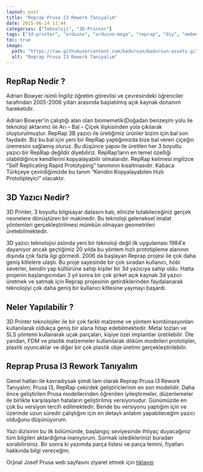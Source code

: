 ```yaml
---
layout: post
title: "Reprap Prusa I3 Rework Tanıyalım"
date: 2015-06-24 11:44
categories: ["Teknoloji", "3D-Printer"]
tags: ["3d-printer", "arduino", "arduino-mega", "reprap", "diy", "embedded-system", "adrian bowyer"]
toc: true
image:
  path: "https://raw.githubusercontent.com/badursun/badursun-assets.github.io/refs/heads/main/img/reprap-prusa-i3-66eea9f34708b.webp"
  alt: "Reprap Prusa I3 Rework Tanıyalım"
---
```


## RepRap Nedir ?
Adrian Bowyer isimli İngiliz öğretim görevlisi ve çevresindeki öğrenciler tarafından 2005-2006 yılları arasında başlatılmış açık kaynak donanım hareketidir. 

Adrian Bowyer’in çalıştığı alan olan biomemetik(Doğadan benzeşim yolu ile teknoloji aktarımı) ile Arı – Bal – Çiçek ilişkisinden yola çıkılarak oluşturulmuştur. RepRap 3B yazıcı ile üretiğimiz ürünler bizim için bal son faydadır. Biz bu bal için yeni bir RepRap yaptığımızda bize bal veren çiçeğin üremesini sağlamış oluruz. Bu düşünce yapısı ile üretilen her 3 boyutlu yazıcı bir RepRap değildir diyebiliriz. RepRap’ların en temel özelliği olabildiğince kendilerini kopyalayabilir olmalarıdır. RepRap kelimesi ingilizce “Self Replicating Rapid Prototyping” tanımının kısaltmasıdır. Kabaca Türkçeye çevirdiğimizde bu tanım “Kendini Kopyalayabilen Hızlı Prototipleyici” olacaktır.

## 3D Yazıcı Nedir?
3D Printer, 3 boyutlu bilgisayar datasını katı, elinizle tutabileceğiniz gerçek nesnelere dönüştüren bir makinedir. Bu teknoloji geleneksel imalat yöntemleri gerçekleştirilmesi mümkün olmayan geometrileri üretebilmektedir.

3D yazıcı teknolojisi aslında yeni bir teknoloji değil ilk uygulaması 1984′e dayanıyor ancak geçtiğimiz 20 yılda bu yöntem hızlı prototipleme alanının dışında çok fazla ilgi görmedi. 2006 da başlayan Reprap projesi ile çok daha geniş kitlelere ulaştı. Bu proje sayesinde bir çok sıradan kullanıcı, hobi severler, kendin yap kültürüne sahip kişiler bir 3d yazıcıya sahip oldu. Hatta projenin başlangıcından 3 yıl sonra bir çok şirket açık kaynak 3d yazıcı üretmek ve satmak için Reprap projesinin getirdiklerinden faydalanarak teknolojiyi çok daha geniş bir kullanıcı kitlesine yaymayı başardı.

## Neler Yapılabilir ?
3D Printer teknolojiler ile bir çok farklı malzeme ve yöntem kombinasyonları kullanılarak oldukça geniş bir alana hitap edebilmektedir. Metal tozları ve SLS yöntemi kullanarak uçak parçaları, kişiye özel implantlar üretilebilir. Öte yandan, FDM ve plastik malzemeler kullanılarak döküm modelleri prototipler, plastik oyuncaklar ve diğer bir çok plastik obje üretimi gerçekleştirilebilir.

## Reprap Prusa I3 Rework Tanıyalım
Genel hatları ile kavradıysak şimdi tam olarak Reprap Prusa I3 Rework Tanıyalım; Prusa I3, RepRap çekirdek geliştiriclerinin en son modelidir. Daha önce geliştirilen Prusa modellerinden öğrenilen iyileştirmeler, düzenlemeler ile birlikte karşılaşılan hataların geliştirilmiş versiyonudur. Günümüzde en çok bu versiyon tercih edilmektedir. Bende bu versiyonu yaptığım için ve üzerinde uzun süredir çalıştığım için en detaylı anlatım yapabileceğim yazıcı olduğunu düşünüyorum.

Yazı dizisinin bu ilk bölümünde, başlangıç seviyesinde ihtiyaç duyacağınız tüm bilgileri aktardığıma inanıyorum. Sormak istediklerinizi buradan sorabilirsiniz. Bir sonra ki yazımda parça listesi ve parça temini, fiyatları hakkında bilgi vereceğim.

Orjinal Josef Prusa web sayfasını ziyaret etmek için [tıklayın](https://www.prusa3d.com/)